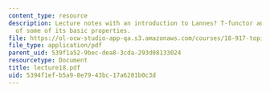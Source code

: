 ```yaml
---
content_type: resource
description: Lecture notes with an introduction to Lannes? T-functor and verification
  of some of its basic properties.
file: https://ol-ocw-studio-app-qa.s3.amazonaws.com/courses/18-917-topics-in-algebraic-topology-the-sullivan-conjecture-fall-2007/5394f1efb5a98e7943bc17a6201b0c3d_lecture18.pdf
file_type: application/pdf
parent_uid: 539f1a52-9bec-dea8-3cda-293d08133024
resourcetype: Document
title: lecture18.pdf
uid: 5394f1ef-b5a9-8e79-43bc-17a6201b0c3d
---
```

